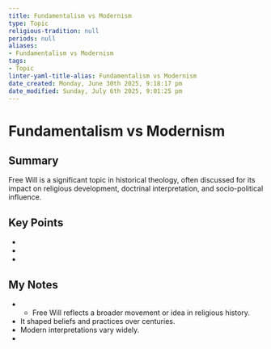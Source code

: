 ```yaml
---
title: Fundamentalism vs Modernism
type: Topic
religious-tradition: null
periods: null
aliases:
- Fundamentalism vs Modernism
tags:
- Topic
linter-yaml-title-alias: Fundamentalism vs Modernism
date_created: Monday, June 30th 2025, 9:18:17 pm
date_modified: Sunday, July 6th 2025, 9:01:25 pm
---
```


# Fundamentalism vs Modernism

## Summary
Free Will is a significant topic in historical theology, often discussed for its impact on religious development, doctrinal interpretation, and socio-political influence.

## Key Points
- 
- 
- 

## My Notes
- - Free Will reflects a broader movement or idea in religious history.
- It shaped beliefs and practices over centuries.
- Modern interpretations vary widely.
- 